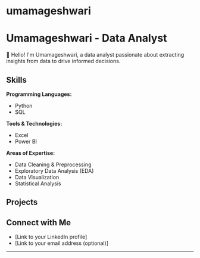 # umamageshwari

# Umamageshwari - Data Analyst 

👋 Hello! I'm Umamageshwari, a data analyst passionate about extracting insights from data to drive informed decisions.

## Skills

**Programming Languages:**
- Python
- SQL

**Tools & Technologies:**
- Excel
- Power BI

**Areas of Expertise:**
- Data Cleaning & Preprocessing
- Exploratory Data Analysis (EDA)
- Data Visualization
- Statistical Analysis


## Projects



## Connect with Me

* [Link to your LinkedIn profile]
* [Link to your email address (optional)]

---

